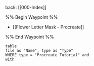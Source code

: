 back: [[000-Index]]

%% Begin Waypoint %%
- [[Flower Letter Mask - Procreate]]

%% End Waypoint %%


```dataview
table
file as "Name", type as "Type"
WHERE type = "Procreate Tutorial" and 
with
```



